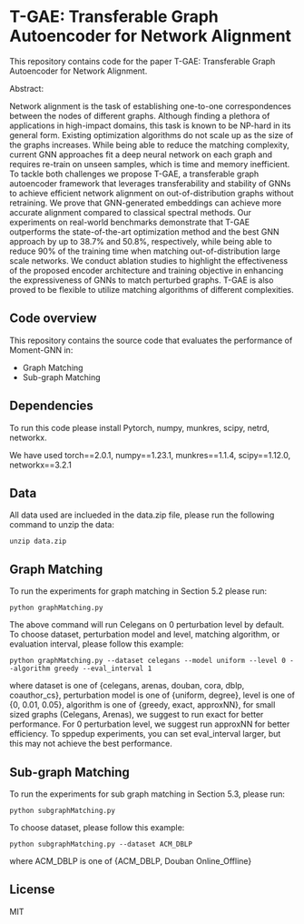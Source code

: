# T-GAE: Transferable Graph Autoencoder for Network Alignment

This repository contains code for the paper T-GAE: Transferable Graph Autoencoder for Network Alignment.

Abstract: 

Network alignment is the task of establishing one-to-one correspondences between the nodes of different graphs. Although finding a plethora of applications in high-impact domains, this task is known to be NP-hard in its general form. Existing optimization algorithms do not scale up as the size of the graphs increases. While being able to reduce the matching complexity, current GNN approaches fit a deep neural network on each graph and requires re-train on unseen samples, which is time and memory inefficient. To tackle both challenges we propose T-GAE, a transferable graph autoencoder framework that leverages transferability and stability of GNNs to achieve efficient network alignment on out-of-distribution graphs without retraining. We prove that GNN-generated embeddings can achieve more accurate alignment compared to classical spectral methods. Our experiments on real-world benchmarks demonstrate that T-GAE outperforms the state-of-the-art optimization method and the best GNN approach by up to 38.7% and 50.8%, respectively, while being able to reduce 90% of the training time when matching out-of-distribution large scale networks. We conduct ablation studies to highlight the effectiveness of the proposed encoder architecture and training objective in enhancing the expressiveness of GNNs to match perturbed graphs. T-GAE is also proved to be flexible to utilize matching algorithms of different complexities.

## Code overview

This repository contains the source code that evaluates the performance of Moment-GNN in:

  - Graph Matching
  - Sub-graph Matching

## Dependencies

To run this code please install Pytorch, numpy, munkres, scipy, netrd, networkx.

We have used torch==2.0.1, numpy==1.23.1, munkres==1.1.4, scipy==1.12.0, networkx==3.2.1

## Data

All data used are inclueded in the data.zip file, please run the following command to unzip the data:

```
unzip data.zip
```

## Graph Matching
To run the experiments for graph matching in Section 5.2 please run:
```
python graphMatching.py
```

The above command will run Celegans on 0 perturbation level by default. To choose dataset, perturbation model and level, matching algorithm, or evaluation interval, please follow this example:
```
python graphMatching.py --dataset celegans --model uniform --level 0 --algorithm greedy --eval_interval 1
```
where dataset is one of {celegans, arenas, douban, cora, dblp, coauthor_cs}, perturbation model is one of {uniform, degree}, level is one of {0, 0.01, 0.05}, algorithm is one of {greedy, exact, approxNN}, for small sized graphs (Celegans, Arenas), we suggest to run exact for better performance. For 0 perturbation level, we suggest run approxNN for better efficiency. To sppedup experiments, you can set eval_interval larger, but this may not achieve the best performance. 

## Sub-graph Matching
To run the experiments for sub graph matching in Section 5.3, please run:
```
python subgraphMatching.py
```

To choose dataset, please follow this example:
```
python subgraphMatching.py --dataset ACM_DBLP
```
where ACM_DBLP is one of {ACM_DBLP, Douban Online_Offline}

## License
MIT

